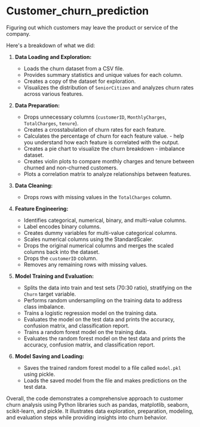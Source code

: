 # Customer_churn_prediction
Figuring out which customers may leave the product or service of the company.

Here's a breakdown of what we did:

1. **Data Loading and Exploration:**
    - Loads the churn dataset from a CSV file.
    - Provides summary statistics and unique values for each column.
    - Creates a copy of the dataset for exploration.
    - Visualizes the distribution of `SeniorCitizen` and analyzes churn rates across various features.

2. **Data Preparation:**
    - Drops unnecessary columns (`customerID`, `MonthlyCharges`, `TotalCharges`, `tenure`).
    - Creates a crosstabulation of churn rates for each feature.
    - Calculates the percentage of churn for each feature value. - help you understand how each feature is correlated with the output.
    - Creates a pie chart to visualize the churn breakdown - imbalance dataset.
    - Creates violin plots to compare monthly charges and tenure between churned and non-churned customers.
    - Plots a correlation matrix to analyze relationships between features.

3. **Data Cleaning:**
    - Drops rows with missing values in the `TotalCharges` column.

4. **Feature Engineering:**
    - Identifies categorical, numerical, binary, and multi-value columns.
    - Label encodes binary columns.
    - Creates dummy variables for multi-value categorical columns.
    - Scales numerical columns using the StandardScaler.
    - Drops the original numerical columns and merges the scaled columns back into the dataset.
    - Drops the `customerID` column.
    - Removes any remaining rows with missing values.

5. **Model Training and Evaluation:**
    - Splits the data into train and test sets (70:30 ratio), stratifying on the `Churn` target variable.
    - Performs random undersampling on the training data to address class imbalance.
    - Trains a logistic regression model on the training data.
    - Evaluates the model on the test data and prints the accuracy, confusion matrix, and classification report.
    - Trains a random forest model on the training data.
    - Evaluates the random forest model on the test data and prints the accuracy, confusion matrix, and classification report.

6. **Model Saving and Loading:**
    - Saves the trained random forest model to a file called `model.pkl` using pickle.
    - Loads the saved model from the file and makes predictions on the test data.

Overall, the code demonstrates a comprehensive approach to customer churn analysis using Python libraries such as pandas, matplotlib, seaborn, scikit-learn, and pickle. It illustrates data exploration, preparation, modeling, and evaluation steps while providing insights into churn behavior.